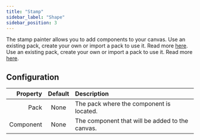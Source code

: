 ```yaml
---
title: "Stamp"
sidebar_label: "Shape"
sidebar_position: 3
---
```


The stamp painter allows you to add components to your canvas. Use an existing pack, create your own or import a pack to use it. Read more [here](../pack). Use an existing pack, create your own or import a pack to use it. Read more [here](../pack).

## Configuration

|  Property | Default | Description                                     |
| ---------:|:-------:|:----------------------------------------------- |
|      Pack |  None   | The pack where the component is located.        |
| Component |  None   | The component that will be added to the canvas. |
